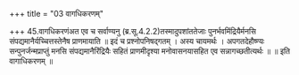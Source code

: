 +++
title = "03 वागधिकरणम्"

+++
45.वागधिकरणंअत एव च सर्वाण्यनु (ब्र.सू.4.2.2)तस्मादुपशांततेजाः पुनर्भवमिंद्रियैर्मनसि संपद्यमानैर्यच्चित्तस्तेनैष प्राणमायाति ॥ इदं च प्रश्नोपनिषद्गतम् । अस्य चायमर्थः । अपगतदेहौष्ण्यः सन्पुनर्जन्मप्राप्तुं मनसि संपद्यमानैरिंद्रियैः सहितं प्राणमीदृश्या मनोवासनयासहित एव सन्नागच्छतीत्यर्थः ॥ ॥ इति वागाधिकरणम् ॥
